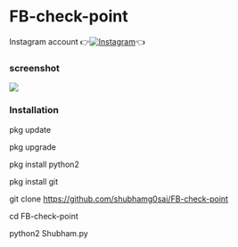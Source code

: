 # FB-check-point

Instagram account
👉[![Instagram  ](https://img.shields.io/badge/INSTAGRAM-FOLLOW-red?style=for-the-badge&logo=instagram)](https://www.instagram.com/shubhamg0sai)👈

### screenshot
![ ](https://raw.githubusercontent.com/shubhamg0sai/FB-check-point/main/SG/Screenshot_20201003_074759.jpg)

### Installation

pkg update

pkg upgrade

pkg install python2

pkg install git

git clone https://github.com/shubhamg0sai/FB-check-point

cd FB-check-point

python2 Shubham.py
